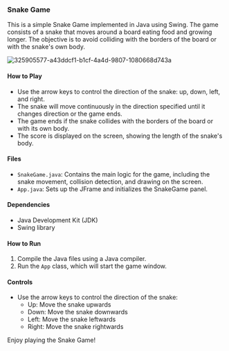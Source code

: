 ### Snake Game

This is a simple Snake Game implemented in Java using Swing. The game consists of a snake that moves around a board eating food and growing longer. The objective is to avoid colliding with the borders of the board or with the snake's own body.


![325905577-a43ddcf1-b1cf-4a4d-9807-1080668d743a](https://github.com/pawan1117/Technical-Training-project/assets/155816784/0742f590-7291-461b-bd91-db9e58103fab)

#### How to Play
- Use the arrow keys to control the direction of the snake: up, down, left, and right.
- The snake will move continuously in the direction specified until it changes direction or the game ends.
- The game ends if the snake collides with the borders of the board or with its own body.
- The score is displayed on the screen, showing the length of the snake's body.

#### Files
- `SnakeGame.java`: Contains the main logic for the game, including the snake movement, collision detection, and drawing on the screen.
- `App.java`: Sets up the JFrame and initializes the SnakeGame panel.

#### Dependencies
- Java Development Kit (JDK)
- Swing library

#### How to Run
1. Compile the Java files using a Java compiler.
2. Run the `App` class, which will start the game window.

#### Controls
- Use the arrow keys to control the direction of the snake:
  - Up: Move the snake upwards
  - Down: Move the snake downwards
  - Left: Move the snake leftwards
  - Right: Move the snake rightwards

Enjoy playing the Snake Game!

